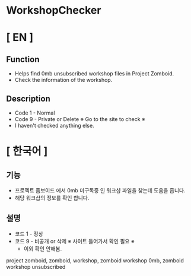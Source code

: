 # WorkshopChecker



# [ EN ]
## Function

* Helps find 0mb unsubscribed workshop files in Project Zomboid.
* Check the information of the workshop.
  
## Description
* Code 1 - Normal
* Code 9 - Private or Delete ※ Go to the site to check ※
 * I haven't checked anything else.

# [ 한국어 ]

## 기능
* 프로젝트 좀보이드 에서 0mb 미구독중 인 워크샵 파일을 찾는데 도움을 줍니다.
* 해당 워크샵의 정보를 확인 합니다.

## 설명
* 코드 1 - 정상
* 코드 9 - 비공개 or 삭제 ※ 사이트 들어가서 확인 필요 ※
  * 이외 확인 안해봄.

project zomboid, zomboid, workshop, zomboid workshop 0mb, zomboid workshop unsubscribed
